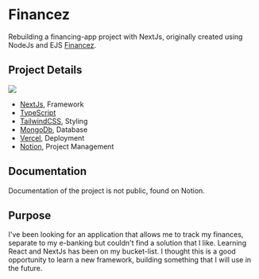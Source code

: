 # Financez
Rebuilding a financing-app project with NextJs, originally created using NodeJs and EJS [Financez](https://github.com/DeltaGamingCH/FINANCEZ).

## Project Details

<img src="https://skillicons.dev/icons?i=nextjs,ts,tailwind,mongodb,vercel,notion"/>

- [NextJs](https://nextjs.org/), Framework
- [TypeScript](https://www.typescriptlang.org/)
- [TailwindCSS](https://tailwindcss.com/), Styling
- [MongoDb](https://www.mongodb.com/), Database
- [Vercel](https://vercel.com/), Deployment
- [Notion](https://notion.so/), Project Management

## Documentation
Documentation of the project is not public, found on Notion. 

## Purpose
I've been looking for an application that allows me to track my finances, separate to my e-banking but couldn't find a solution that I like. 
Learning React and NextJs has been on my bucket-list. I thought this is a good opportunity to learn a new framework, building something that I will use in the future.  
